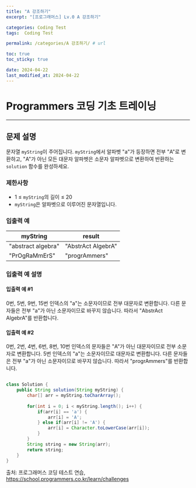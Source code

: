 ```yaml
---
title: "A 강조하기"
excerpt: "[프로그래머스] Lv.0 A 강조하기"

categories: Coding Test
tags:  Coding Test

permalink: /categories/A 강조하기/ # url

toc: true
toc_sticky: true

date: 2024-04-22
last_modified_at: 2024-04-22
---
```


# Programmers 코딩 기초 트레이닝

---

## 문제 설명

문자열 `myString`이 주어집니다. `myString`에서 알파벳 "a"가 등장하면 전부 "A"로 변환하고, "A"가 아닌 모든 대문자 알파벳은 소문자 알파벳으로 변환하여 반환하는 `solution` 함수를 완성하세요.

### 제한사항
- 1 ≤ `myString`의 길이 ≤ 20
- `myString`은 알파벳으로 이루어진 문자열입니다.

### 입출력 예

| myString           | result             |
|--------------------|--------------------|
| "abstract algebra" | "AbstrAct AlgebrA"|
| "PrOgRaMmErS"      | "progrAmmers"     |

### 입출력 예 설명
#### 입출력 예 #1
0번, 5번, 9번, 15번 인덱스의 "a"는 소문자이므로 전부 대문자로 변환합니다. 다른 문자들은 전부 "a"가 아닌 소문자이므로 바꾸지 않습니다. 따라서 "AbstrAct AlgebrA"를 반환합니다.

#### 입출력 예 #2
0번, 2번, 4번, 6번, 8번, 10번 인덱스의 문자들은 "A"가 아닌 대문자이므로 전부 소문자로 변환합니다. 5번 인덱스의 "a"는 소문자이므로 대문자로 변환합니다. 다른 문자들은 전부 "a"가 아닌 소문자이므로 바꾸지 않습니다. 따라서 "progrAmmers"를 반환합니다.

```java

class Solution {
    public String solution(String myString) {
        char[] arr = myString.toCharArray();
        
        for(int i = 0; i < myString.length(); i++) {
            if(arr[i] == 'a') {
                arr[i] = 'A';
            } else if(arr[i] != 'A') {
                arr[i] = Character.toLowerCase(arr[i]);
            }
        }
        String string = new String(arr);
        return string;
    }
}

``````

출처: 프로그래머스 코딩 테스트 연습, https://school.programmers.co.kr/learn/challenges
